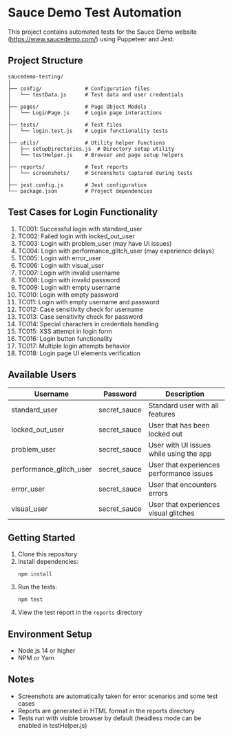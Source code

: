 # Sauce Demo Test Automation

This project contains automated tests for the Sauce Demo website (https://www.saucedemo.com/) using Puppeteer and Jest.

## Project Structure

```
saucedemo-testing/
│
├── config/              # Configuration files
│   └── testData.js      # Test data and user credentials
│
├── pages/               # Page Object Models
│   └── LoginPage.js     # Login page interactions
│
├── tests/               # Test files
│   └── login.test.js    # Login functionality tests
│
├── utils/               # Utility helper functions
│   ├── setupDirectories.js  # Directory setup utility
│   └── testHelper.js    # Browser and page setup helpers
│
├── reports/             # Test reports
│   └── screenshots/     # Screenshots captured during tests
│
├── jest.config.js       # Jest configuration
└── package.json         # Project dependencies
```

## Test Cases for Login Functionality

1. TC001: Successful login with standard_user
2. TC002: Failed login with locked_out_user
3. TC003: Login with problem_user (may have UI issues)
4. TC004: Login with performance_glitch_user (may experience delays)
5. TC005: Login with error_user
6. TC006: Login with visual_user
7. TC007: Login with invalid username
8. TC008: Login with invalid password
9. TC009: Login with empty username
10. TC010: Login with empty password
11. TC011: Login with empty username and password
12. TC012: Case sensitivity check for username
13. TC013: Case sensitivity check for password
14. TC014: Special characters in credentials handling
15. TC015: XSS attempt in login form
16. TC016: Login button functionality
17. TC017: Multiple login attempts behavior
18. TC018: Login page UI elements verification

## Available Users

| Username | Password | Description |
|----------|----------|-------------|
| standard_user | secret_sauce | Standard user with all features |
| locked_out_user | secret_sauce | User that has been locked out |
| problem_user | secret_sauce | User with UI issues while using the app |
| performance_glitch_user | secret_sauce | User that experiences performance issues |
| error_user | secret_sauce | User that encounters errors |
| visual_user | secret_sauce | User that experiences visual glitches |

## Getting Started

1. Clone this repository
2. Install dependencies:
   ```
   npm install
   ```
3. Run the tests:
   ```
   npm test
   ```
4. View the test report in the `reports` directory

## Environment Setup

- Node.js 14 or higher
- NPM or Yarn

## Notes

- Screenshots are automatically taken for error scenarios and some test cases
- Reports are generated in HTML format in the reports directory
- Tests run with visible browser by default (headless mode can be enabled in testHelper.js)
